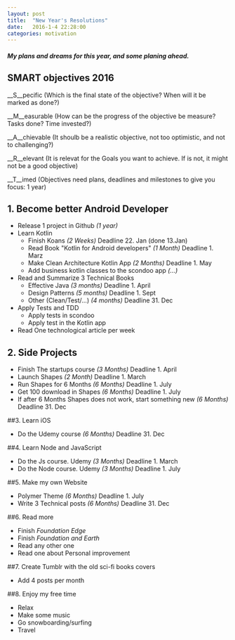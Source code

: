 ```yaml
---
layout: post
title:  "New Year's Resolutions"
date:   2016-1-4 22:28:00
categories: motivation
---
```


#### _My plans and dreams for this year, and some planing ahead._

## SMART objectives 2016
__S__pecific (Which is the final state of the objective? When will it be marked as done?)

__M__easurable (How can be the progress of the objective be measure? Tasks done? Time invested?)  

__A__chievable (It shoulb be a realistic objective, not too optimistic, and not to challenging?)

__R__elevant (It is relevat for the Goals you want to achieve. If is not, it might not be a good objective)

__T__imed (Objectives need plans, deadlines and milestones to give you focus: 1 year)
## 1. Become better Android Developer
* Release 1 project in Github _(1 year)_
* Learn Kotlin
	* Finish Koans _(2 Weeks)_ Deadline 22. Jan (done 13.Jan)
	* Read Book "Kotlin for Android developers" _(1 Month)_ Deadline 1. Marz
	* Make Clean Architecture Kotlin App _(2 Months)_ Deadline 1. May
	* Add business kotlin classes to the scondoo app _(...)_
* Read and Summarize 3 Technical Books
	* Effective Java _(3 months)_ Deadline 1. April
	* Design Patterns _(5 months)_ Deadline 1. Sept
	* Other (Clean/Test/...) _(4 months)_ Deadline 31. Dec
* Apply Tests and TDD
	* Apply tests in scondoo
	* Apply test in the Kotlin app
* Read One technological article per week

## 2. Side Projects
* Finish The startups course _(3 Months)_	Deadline 1. April
* Launch Shapes _(2 Month)_ Deadline 1. March
* Run Shapes for 6 Months  _(6 Months)_ Deadline 1. July
* Get 100 download in Shapes _(6 Months)_ Deadline 1. July
* If after 6 Months Shapes does not work, start something new _(6 Months)_ Deadline 31. Dec

##3. Learn iOS
* Do the Udemy course _(6 Months)_ Deadline 31. Dec

##4. Learn Node and JavaScript
* Do the Js course. Udemy _(3 Months)_ Deadline 1. March
* Do the Node course. Udemy _(3 Months)_ Deadline 1. July

##5. Make my own Website
* Polymer Theme  _(6 Months)_ Deadline 1. July
* Write 3 Technical posts _(6 Months)_ Deadline 31. Dec

##6. Read more
* Finish _Foundation Edge_
* Finish _Foundation and Earth_
* Read any other one 
* Read one about Personal improvement

##7. Create Tumblr with the old sci-fi books covers
* Add 4 posts per month

##8. Enjoy my free time
* Relax
* Make some music
* Go snowboarding/surfing
* Travel 
